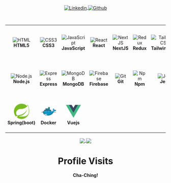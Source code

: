 <p align="center">
  <a href="https://linkedin.com/in/nishit-patil"> 
    <img align="center" alt="Linkedin" width="30px" src="https://img.icons8.com/color/48/000000/linkedin.png" />
  </a>
  <a href="https://github.com/cxnzensei">
    <img align="center" alt="Github" width="30px" src="https://github.com/fluidicon.png" />
  </a>
</p>

<br/>
<div align="center">
 <table>
  <tr>
    <td align="center" height="108" width="108">
      <img
        src="https://cdn.jsdelivr.net/gh/devicons/devicon/icons/html5/html5-plain.svg"
        width="48"
        height="48"
        alt="HTML"
      />
      <br /><strong>HTML5</strong>
    </td>
    <td align="center" height="108" width="108">
      <img
        src="https://cdn.jsdelivr.net/gh/devicons/devicon/icons/css3/css3-plain.svg"
        width="48"
        height="48"
        alt="CSS3"
      />
      <br /><strong>CSS3</strong>
    </td>
    <td align="center" height="108" width="108">
      <img
        src="https://cdn.jsdelivr.net/gh/devicons/devicon/icons/javascript/javascript-plain.svg"
        width="48"
        height="48"
        alt="JavaScript"
      />
      <br /><strong>JavaScript</strong>
    </td>
    <td align="center" height="108" width="108">
      <img
        src="https://cdn.jsdelivr.net/gh/devicons/devicon/icons/react/react-original.svg"
        width="48"
        height="48"
        alt="React"
      />
      <br /><strong>React</strong>
    </td>
    <td align="center" height="108" width="108">
      <img
        src="https://cdn.jsdelivr.net/npm/simple-icons@7.2.0/icons/nextdotjs.svg"
        width="48"
        height="48"
        alt="NextJS"
      />
      <br /><strong>NextJS</strong>
    </td>
    <td align="center" height="108" width="108">
      <img
        src="https://cdn.jsdelivr.net/gh/devicons/devicon/icons/redux/redux-original.svg"
        width="48"
        height="48"
        alt="Redux"
      />
      <br /><strong>Redux</strong>
    </td>
    <td align="center" height="108" width="108">
      <img
        src="https://res.cloudinary.com/arcjet-media/image/upload/c_scale,w_256/v1608734952/z8hzeszc9eb3sp3vp3qc.jpg"
        width="48"
        height="48"
        alt="Tailwind CSS"
      />
      <br /><strong>TailwindCSS</strong>
    </td>
  </tr>
  <tr>
    <td align="center" height="108" width="108">
      <img
        src="https://cdn.jsdelivr.net/gh/devicons/devicon/icons/nodejs/nodejs-original.svg"
        width="48"
        height="48"
        alt="Node.js"
      />
      <br /><strong>Node.js</strong>
    </td>
    <td align="center" height="108" width="108">
      <img
        src="https://cdn.jsdelivr.net/gh/devicons/devicon/icons/express/express-original.svg"
        width="48"
        height="48"
        alt="Express"
      />
      <br /><strong>Express</strong>
    </td>
    <td align="center" height="108" width="108">
      <img
        src="https://cdn.jsdelivr.net/gh/devicons/devicon/icons/mongodb/mongodb-original.svg"
        width="48"
        height="48"
        alt="MongoDB"
      />
      <br /><strong>MongoDB</strong>
    </td>
    <td align="center" height="108" width="108">
      <img
        src="https://cdn.jsdelivr.net/gh/devicons/devicon/icons/firebase/firebase-plain.svg"
        width="48"
        height="48"
        alt="Firebase"
      />
      <br /><strong>Firebase</strong>
    </td>
    <td align="center" height="108" width="108">
      <img
        src="https://cdn.jsdelivr.net/gh/devicons/devicon/icons/git/git-original.svg"
        width="48"
        height="48"
        alt="Git"
      />
      <br /><strong>Git</strong>
    </td>
    <td align="center" height="108" width="108">
      <img
        src="https://cdn.jsdelivr.net/gh/devicons/devicon/icons/npm/npm-original-wordmark.svg"
        width="48"
        height="48"
        alt="Npm"
      />
      <br /><strong>Npm</strong>
    </td>
    <td align="center" height="108" width="108">
      <img
        src="https://cdn.jsdelivr.net/gh/devicons/devicon/icons/jest/jest-plain.svg"
        width="48"
        height="48"
        alt="Jest"
      />
      <br /><strong>Jest</strong>
    </td>
  </tr>
  <tr>
    <td align="center" height="108" width="108">
      <img
        src="https://github.com/devicons/devicon/blob/v2.16.0/icons/spring/spring-original.svg"
        width="48"
        height="48"
        alt="Jest"
      />
      <br /><strong>Spring(boot)</strong>
    </td>
    <td align="center" height="108" width="108">
      <img
        src="https://github.com/devicons/devicon/blob/v2.16.0/icons/docker/docker-original.svg"
        width="48"
        height="48"
        alt="Jest"
      />
      <br /><strong>Docker</strong>
    </td>
    <td align="center" height="108" width="108">
      <img
        src="https://github.com/devicons/devicon/blob/v2.16.0/icons/vuejs/vuejs-original.svg"
        width="48"
        height="48"
        alt="Jest"
      />
      <br /><strong>Vuejs</strong>
    </td>
  </tr>
</table>
</div>

<p align="center">
  <a href="https://github.com/cxnzensei" class="rich-diff-level-one">
    <img height="210" align="center" src="https://github-readme-stats.vercel.app/api?username=cxnzensei&show_icons=true&theme=react&&hide_border=true"/>
    <img height="210" align="center" src="https://github-readme-stats.vercel.app/api/top-langs/?username=cxnzensei&theme=dark">
  </a>
</p>

<h1 align="center">Profile Visits</h1>
<h4 align="center">Cha-Ching!</h4>
<p align="center">
  <img src="https://profile-counter.glitch.me/cxnzensei/count.svg" alt="" />
</p>
